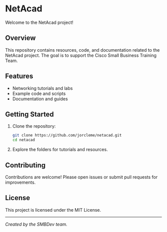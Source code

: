 # NetAcad

Welcome to the NetAcad project!

## Overview

This repository contains resources, code, and documentation related to the NetAcad project. The goal is to support the Cisco Small Business Training Team.

## Features

- Networking tutorials and labs
- Example code and scripts
- Documentation and guides

## Getting Started

1. Clone the repository:

    ```bash
    git clone https://github.com/jorcleme/netacad.git
    cd netacad
    ```

2. Explore the folders for tutorials and resources.

## Contributing

Contributions are welcome! Please open issues or submit pull requests for improvements.

## License

This project is licensed under the MIT License.

---
*Created by the SMBDev team.*
